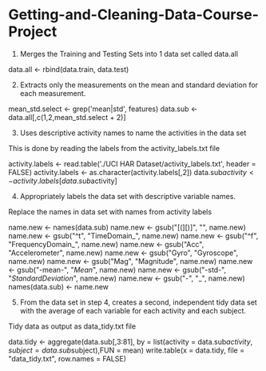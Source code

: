 # Getting-and-Cleaning-Data-Course-Project


1. Merges the Training and Testing Sets into 1 data set called data.all

data.all <- rbind(data.train, data.test)

2. Extracts only the measurements on the mean and standard deviation for each measurement.

mean_std.select <- grep('mean|std', features)
data.sub <- data.all[,c(1,2,mean_std.select + 2)]

3. Uses descriptive activity names to name the activities in the data set

This is done by reading the labels from the activity_labels.txt file

activity.labels <- read.table('./UCI HAR Dataset/activity_labels.txt', header = FALSE)
activity.labels <- as.character(activity.labels[,2])
data.sub$activity <- activity.labels[data.sub$activity]

4. Appropriately labels the data set with descriptive variable names.

Replace the names in data set with names from activity labels

name.new <- names(data.sub)
name.new <- gsub("[(][)]", "", name.new)
name.new <- gsub("^t", "TimeDomain_", name.new)
name.new <- gsub("^f", "FrequencyDomain_", name.new)
name.new <- gsub("Acc", "Accelerometer", name.new)
name.new <- gsub("Gyro", "Gyroscope", name.new)
name.new <- gsub("Mag", "Magnitude", name.new)
name.new <- gsub("-mean-", "_Mean_", name.new)
name.new <- gsub("-std-", "_StandardDeviation_", name.new)
name.new <- gsub("-", "_", name.new)
names(data.sub) <- name.new

5. From the data set in step 4, creates a second, independent tidy data set with the average of each variable for each activity and each subject.

Tidy data as output as data_tidy.txt file

data.tidy <- aggregate(data.sub[,3:81], by = list(activity = data.sub$activity, subject = data.sub$subject),FUN = mean)
write.table(x = data.tidy, file = "data_tidy.txt", row.names = FALSE)

